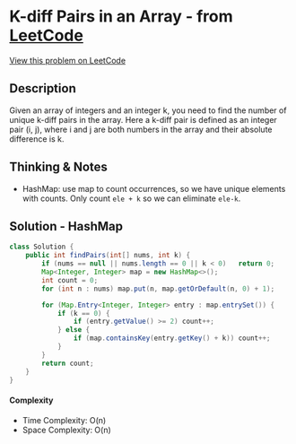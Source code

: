 # K-diff Pairs in an Array - from [LeetCode](https://leetcode.com)
[View this problem on LeetCode](https://leetcode.com/problems/k-diff-pairs-in-an-array/)

## Description
Given an array of integers and an integer k, you need to find the number of unique k-diff pairs in the array. 
Here a k-diff pair is defined as an integer pair (i, j), where i and j are both numbers in the array and their 
absolute difference is k. 

## Thinking & Notes
* HashMap: use map to count occurrences, so we have unique elements with counts. Only count `ele + k` so we can eliminate `ele-k`.

## Solution - HashMap
```java
class Solution {
    public int findPairs(int[] nums, int k) {
        if (nums == null || nums.length == 0 || k < 0)   return 0;
        Map<Integer, Integer> map = new HashMap<>();
        int count = 0;
        for (int n : nums) map.put(n, map.getOrDefault(n, 0) + 1);

        for (Map.Entry<Integer, Integer> entry : map.entrySet()) {
            if (k == 0) {
                if (entry.getValue() >= 2) count++;
            } else {
                if (map.containsKey(entry.getKey() + k)) count++;
            }
        }
        return count;
    }
}
```
#### Complexity
* Time Complexity: O(n)
* Space Complexity: O(n)
